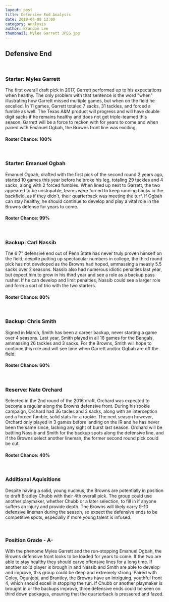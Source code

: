 ```yaml
---
layout: post
title: Defensive End Analysis
date: 2018-04-08 12:00
category: Analysis
author: Brandon Lee
thumbnail: Myles Garrett JPEG.jpg
---
```


## Defensive End

<br>

### Starter: Myles Garrett

The first overall draft pick in 2017, Garrett performed up to his expectations when healthy. The only problem with that sentence is the word "when" illustrating how Garrett missed multiple games, but when on the field he excelled. In 11 games, Garrett totaled 7 sacks, 31 tackles, and forced a fumble as well. The Texas A&M product will progress and will have double digit sacks if he remains healthy and does not get triple-teamed this season. Garrett will be a force to reckon with for years to come and when paired with Emanuel Ogbah, the Browns front line was exciting.

#### Roster Chance: 100%

<br>

### Starter: Emanuel Ogbah

Emanuel Ogbah, drafted with the first pick of the second round 2 years ago, started 10 games this year before he broke his leg, totaling 29 tackles and 4 sacks, along with 2 forced fumbles. When lined up next to Garrett, the two appeared to be unstopable, teams were forced to keep running backs in the backfield, as if they didn't, their quarterback was meeting the turf. If Ogbah can stay healthy, he should continue to develop and play a vital role in the Browns defense for years to come.

#### Roster Chance: 99%

<br>

### Backup: Carl Nassib

The 6'7" defensive end out of Penn State has never truly proven himself on the field, despite putting up spectacular numbers in college, the third round pick has not developed as the Browns had hoped, ammassing a measly 5.5 sacks over 2 seasons. Nassib also had numerous idiotic penalties last year, but expect him to grow in his third year and see a role as a backup pass rusher. If he can develop and limit penalties, Nassib could see a larger role and form a sort of trio with the two starters.

#### Roster Chance: 80%

<br>

### Backup: Chris Smith

Signed in March, Smith has been a career backup, never starting a game over 4 seasons. Last year, Smith played in all 16 games for the Bengals, ammassing 26 tackles and 3 sacks. For the Browns, Smith will hope to continue this role and will see time when Garrett and/or Ogbah are off the field. 

#### Roster Chance: 60%

<br>

### Reserve: Nate Orchard

Selected in the 2nd round of the 2016 draft, Orchard was expected to become a regular along the Browns defensive front. During his rookie campaign, Orchard had 36 tacles and 3 sacks, along with an interception and a forced fumble, solid stats for a rookie. The next season however, Orchard only played in 3 games before landing on the IR and he has never been the same since, lacking any sight of burst last season. Orchard will be battling Nassib and Smith for the backup spots along the defensive line, and if the Browns select another lineman, the former second round pick could be cut.

#### Roster Chance: 40%

<br>

### Additional Aquisitions

Despite having a solid, young nucleus, the Browns are potentially in position to draft Bradley Chubb with their 4th overall pick. The group could use another playmaker, whether Chubb or a later selection, to fill in if anyone suffers an injury and provide depth. The Browns will likely carry 9-10 defensive lineman during the season, so expect the defensive ends to be competitive spots, especially if more young talent is infused.

<br>

### Position Grade - A-

With the phenome Myles Garrett and the run-stopping Emanuel Ogbah, the Browns defensive front looks to be loaded for years to come. If the two are able to stay healthy they should carve offensive lines for a long time. If another solid player is brough in and Nassib and Smith are able to develop and improve, this group could be deep and extremely strong. Paired with Coley, Ogunjobi, and Brantley, the Browns have an intriguing, youthful front 4, which should excell in stopping the run. If Chubb or another playmaker is brought in or the backups improve, three defensive ends could be seen on third down packages, ensuring that the quarterback is pressered and fazed.
